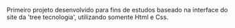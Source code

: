 Primeiro projeto desenvolvido para fins de estudos baseado na interface do site da 'tree tecnologia', utilizando somente Html e Css.
